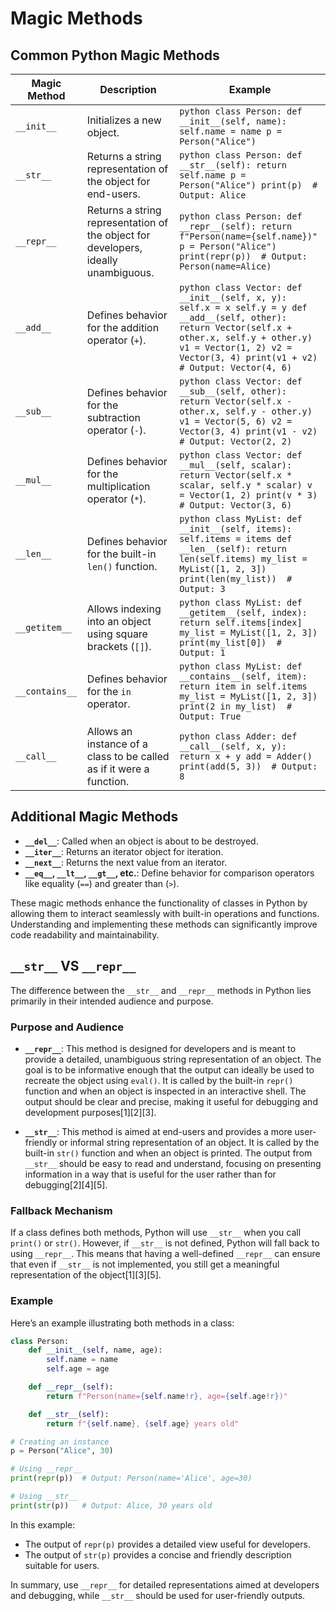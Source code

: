# Magic Methods

## Common Python Magic Methods

| **Magic Method** | **Description** | **Example** |
|-------------------|-----------------|-------------|
| `__init__`       | Initializes a new object. | ```python class Person: def __init__(self, name): self.name = name p = Person("Alice")``` |
| `__str__`        | Returns a string representation of the object for end-users. | ```python class Person: def __str__(self): return self.name p = Person("Alice") print(p)  # Output: Alice``` |
| `__repr__`       | Returns a string representation of the object for developers, ideally unambiguous. | ```python class Person: def __repr__(self): return f"Person(name={self.name})" p = Person("Alice") print(repr(p))  # Output: Person(name=Alice)``` |
| `__add__`        | Defines behavior for the addition operator (`+`). | ```python class Vector: def __init__(self, x, y): self.x = x self.y = y def __add__(self, other): return Vector(self.x + other.x, self.y + other.y) v1 = Vector(1, 2) v2 = Vector(3, 4) print(v1 + v2)  # Output: Vector(4, 6)``` |
| `__sub__`        | Defines behavior for the subtraction operator (`-`). | ```python class Vector: def __sub__(self, other): return Vector(self.x - other.x, self.y - other.y) v1 = Vector(5, 6) v2 = Vector(3, 4) print(v1 - v2)  # Output: Vector(2, 2)``` |
| `__mul__`        | Defines behavior for the multiplication operator (`*`). | ```python class Vector: def __mul__(self, scalar): return Vector(self.x * scalar, self.y * scalar) v = Vector(1, 2) print(v * 3)  # Output: Vector(3, 6)``` |
| `__len__`        | Defines behavior for the built-in `len()` function. | ```python class MyList: def __init__(self, items): self.items = items def __len__(self): return len(self.items) my_list = MyList([1, 2, 3]) print(len(my_list))  # Output: 3``` |
| `__getitem__`    | Allows indexing into an object using square brackets (`[]`). | ```python class MyList: def __getitem__(self, index): return self.items[index] my_list = MyList([1, 2, 3]) print(my_list[0])  # Output: 1``` |
| `__contains__`   | Defines behavior for the `in` operator. | ```python class MyList: def __contains__(self, item): return item in self.items my_list = MyList([1, 2, 3]) print(2 in my_list)  # Output: True``` |
| `__call__`       | Allows an instance of a class to be called as if it were a function. | ```python class Adder: def __call__(self, x, y): return x + y add = Adder() print(add(5, 3))  # Output: 8``` |

## Additional Magic Methods

- **`__del__`**: Called when an object is about to be destroyed.
- **`__iter__`**: Returns an iterator object for iteration.
- **`__next__`**: Returns the next value from an iterator.
- **`__eq__`, `__lt__`, `__gt__`, etc.**: Define behavior for comparison operators like equality (`==`) and greater than (`>`).

These magic methods enhance the functionality of classes in Python by allowing them to interact seamlessly with built-in operations and functions. Understanding and implementing these methods can significantly improve code readability and maintainability.

## `__str__` VS `__repr__`

The difference between the `__str__` and `__repr__` methods in Python lies primarily in their intended audience and purpose.

### Purpose and Audience

- **`__repr__`**: This method is designed for developers and is meant to provide a detailed, unambiguous string representation of an object. The goal is to be informative enough that the output can ideally be used to recreate the object using `eval()`. It is called by the built-in `repr()` function and when an object is inspected in an interactive shell. The output should be clear and precise, making it useful for debugging and development purposes[1][2][3].

- **`__str__`**: This method is aimed at end-users and provides a more user-friendly or informal string representation of an object. It is called by the built-in `str()` function and when an object is printed. The output from `__str__` should be easy to read and understand, focusing on presenting information in a way that is useful for the user rather than for debugging[2][4][5].

### Fallback Mechanism

If a class defines both methods, Python will use `__str__` when you call `print()` or `str()`. However, if `__str__` is not defined, Python will fall back to using `__repr__`. This means that having a well-defined `__repr__` can ensure that even if `__str__` is not implemented, you still get a meaningful representation of the object[1][3][5].

### Example

Here’s an example illustrating both methods in a class:

```python
class Person:
    def __init__(self, name, age):
        self.name = name
        self.age = age

    def __repr__(self):
        return f"Person(name={self.name!r}, age={self.age!r})"

    def __str__(self):
        return f"{self.name}, {self.age} years old"

# Creating an instance
p = Person("Alice", 30)

# Using __repr__
print(repr(p))  # Output: Person(name='Alice', age=30)

# Using __str__
print(str(p))   # Output: Alice, 30 years old
```

In this example:

- The output of `repr(p)` provides a detailed view useful for developers.
- The output of `str(p)` provides a concise and friendly description suitable for users.

In summary, use `__repr__` for detailed representations aimed at developers and debugging, while `__str__` should be used for user-friendly outputs.
